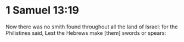 # 1 Samuel 13:19

Now there was no smith found throughout all the land of Israel: for the Philistines said, Lest the Hebrews make [them] swords or spears: